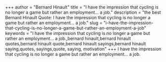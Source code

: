 +++
author = "Bernard Hinault"
title = "I have the impression that cycling is no longer a game but rather an employment... a job."
description = "the best Bernard Hinault Quote: I have the impression that cycling is no longer a game but rather an employment... a job."
slug = "i-have-the-impression-that-cycling-is-no-longer-a-game-but-rather-an-employment-a-job"
keywords = "I have the impression that cycling is no longer a game but rather an employment... a job.,bernard hinault,bernard hinault quotes,bernard hinault quote,bernard hinault sayings,bernard hinault saying,quotes, sayings,quote, saying, motivation"
+++
I have the impression that cycling is no longer a game but rather an employment... a job.
